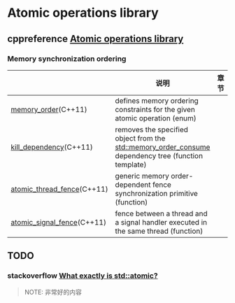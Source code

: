 # Atomic operations library



## cppreference [Atomic operations library](https://en.cppreference.com/w/cpp/atomic)

### Memory synchronization ordering



|                                                              | 说明                                                         | 章节 |
| ------------------------------------------------------------ | ------------------------------------------------------------ | ---- |
| [memory_order](https://en.cppreference.com/w/cpp/atomic/memory_order)(C++11) | defines memory ordering constraints for the given atomic operation (enum) |      |
| [kill_dependency](https://en.cppreference.com/w/cpp/atomic/kill_dependency)(C++11) | removes the specified object from the [std::memory_order_consume](https://en.cppreference.com/w/cpp/atomic/memory_order) dependency tree (function template) |      |
| [atomic_thread_fence](https://en.cppreference.com/w/cpp/atomic/atomic_thread_fence)(C++11) | generic memory order-dependent fence synchronization primitive (function) |      |
| [atomic_signal_fence](https://en.cppreference.com/w/cpp/atomic/atomic_signal_fence)(C++11) | fence between a thread and a signal handler executed in the same thread (function) |      |



## TODO

### stackoverflow [What exactly is std::atomic?](https://stackoverflow.com/questions/31978324/what-exactly-is-stdatomic)

> NOTE: 非常好的内容



